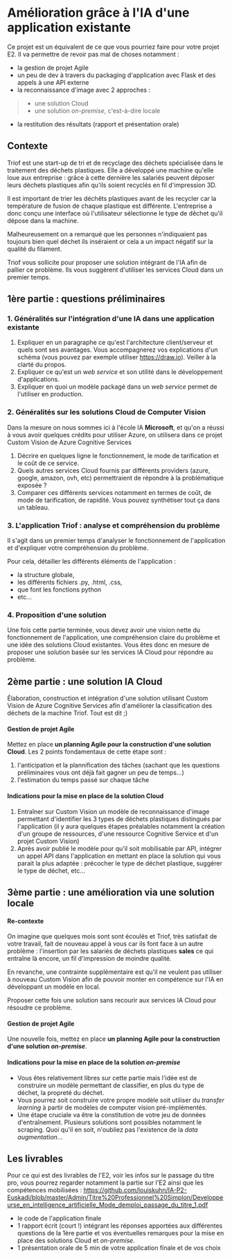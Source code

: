 # Amélioration grâce à l'IA d'une application existante

Ce projet est un équivalent de ce que vous pourriez faire pour votre projet E2. Il va permettre de revoir pas mal de choses notamment : 
- la gestion de projet Agile
- un peu de dev à travers du packaging d'application avec Flask et des appels à une API externe
- la reconnaissance d'image avec 2 approches :
>- une solution Cloud
>- une solution *on-premise*, c'est-à-dire locale
- la restitution des résultats (rapport et présentation orale)

## Contexte

Triof est une start-up de tri et de recyclage des déchets spécialisée dans le traitement des déchets plastiques. Elle a développé une machine qu'elle loue aux entreprise : grâce à cette dernière les salariés peuvent déposer leurs déchets plastiques afin qu'ils soient recyclés en fil d'impression 3D.

Il est important de trier les déchêts plastiques avant de les recycler car la température de fusion de chaque plastique est différente. L'entreprise a donc conçu une interface où l'utilisateur sélectionne le type de dêchet qu'il dépose dans la machine. 

Malheureusement on a remarqué que les personnes n'indiquaient pas toujours bien quel déchet ils inséraient or cela a un impact négatif sur la qualité du filament.

Triof vous sollicite pour proposer une solution intégrant de l'IA afin de pallier ce problème. Ils vous suggèrent d'utiliser les services Cloud dans un premier temps.

## 1ère partie : questions préliminaires

### 1. Généralités sur l'intégration d'une IA dans une application existante
1. Expliquer en un paragraphe ce qu'est l'architecture client/serveur et quels sont ses avantages. Vous accompagnerez vos explications d'un schéma (vous pouvez par exemple utiliser https://draw.io). Veiller à la clarté du propos.
2. Expliquer ce qu'est un *web service* et son utilité dans le développement d'applications.
3. Expliquer en quoi un modèle packagé dans un *web service* permet de l'utiliser en production.

### 2. Généralités sur les solutions Cloud de Computer Vision
Dans la mesure on nous sommes ici à l'école IA **Microsoft**, et qu'on a réussi à vous avoir quelques crédits pour utiliser Azure, on utilisera dans ce projet Custom Vision de Azure Cognitive Services
1. Décrire en quelques ligne le fonctionnement, le mode de tarification et le coût de ce service.
2. Quels autres services Cloud fournis par différents providers (azure, google, amazon, ovh, etc) permettraient de répondre à la problématique exposée ?
3. Comparer ces différents services notamment en termes de coût, de mode de tarification, de rapidité. Vous pouvez synthétiser tout ça dans un tableau.

### 3. L'application Triof : analyse et compréhension du problème

Il s'agit dans un premier temps d'analyser le fonctionnement de l'application et d'expliquer votre compréhension du problème.

Pour cela, détailler les différents éléments de l'application : 
- la structure globale,
- les différents fichiers .py, .html, .css,
- que font les fonctions python
- etc...

### 4. Proposition d'une solution

Une fois cette partie terminée, vous devez avoir une vision nette du fonctionnement de l'application, une compréhension claire du problème et une idée des solutions Cloud existantes. Vous êtes donc en mesure de proposer une solution basée sur les services IA Cloud pour répondre au problème.

## 2ème partie : une solution IA Cloud

Élaboration, construction et intégration d'une solution utilisant Custom Vision de Azure Cognitive Services afin d'améliorer la classification des déchets de la machine Triof. Tout est dit ;)

#### Gestion de projet Agile

Mettez en place **un planning Agile pour la construction d'une solution Cloud**.
Les 2 points fondamentaux de cette étape sont :
1. l'anticipation et la plannification des tâches (sachant que les questions préliminaires vous ont déjà fait gagner un peu de temps...)
2. l'estimation du temps passé sur chaque tâche

#### Indications pour la mise en place de la solution Cloud

1. Entraîner sur Custom Vision un modèle de reconnaissance d'image permettant d'identifier les 3 types de déchets plastiques distingués par l'application (il y aura quelques étapes préalables notamment la création d'un groupe de ressources,  d'une ressource Cognitive Service et d'un projet Custom Vision)
2. Après avoir publié le modèle pour qu'il soit mobilisable par API, intégrer un appel API dans l'application en mettant en place la solution qui vous parait la plus adaptée : précocher le type de déchet plastique, suggérer le type de déchet, etc...

## 3ème partie : une amélioration via une solution locale

#### Re-contexte

On imagine que quelques mois sont sont écoulés et Triof, très satisfait de votre travail, fait de nouveau appel à vous car ils font face à un autre problème : l'insertion par les salariés de déchets plastiques **sales** ce qui entraîne là encore, un fil d'impression de moindre qualité.

En revanche, une contrainte supplémentaire est qu'il ne veulent pas utiliser à nouveau Custom Vision afin de pouvoir monter en compétence sur l'IA en développant un modèle en local.

Proposer cette fois une solution sans recourir aux services IA Cloud pour résoudre ce problème.

#### Gestion de projet Agile

Une nouvelle fois, mettez en place **un planning Agile pour la construction d'une solution _on-premise_**.

#### Indications pour la mise en place de la solution *on-premise*
- Vous êtes relativement libres sur cette partie mais l'idée est de construire un modèle permettant de classifier, en plus du type de déchet, la propreté du déchet.
- Vous pourrez soit construire votre propre modèle soit utiliser du *transfer learning* à partir de modèles de computer vision pré-implémentés.
- Une étape cruciale va être la constitution de votre jeu de données d'entraînement. Plusieurs solutions sont possibles notamment le scraping. Quoi qu'il en soit, n'oubliez pas l'existence de la *data augmentation*...

## Les livrables

Pour ce qui est des livrables de l'E2, voir les infos sur le passage du titre pro, vous pourrez regarder notamment la partie sur l'E2 ainsi que les compétences mobilisées :
https://github.com/louiskuhn/IA-P2-Euskadi/blob/master/Admin/Titre%20Professionnel%20Simplon/Developpeurse_en_intelligence_artificielle_Mode_demploi_passage_du_titre_1.pdf

- le code de l'application finale
- 1 rapport écrit (court !) intégrant les réponses apportées aux différentes questions de la 1ère partie et vos éventuelles remarques pour la mise en place des solutions Cloud et *on-premise*.
- 1 présentation orale de 5 min de votre application finale et de vos choix
